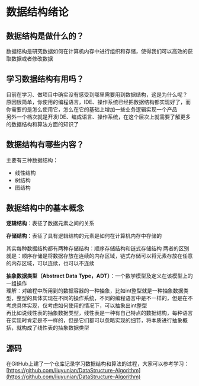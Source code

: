 # 数据结构绪论
## 数据结构是做什么的？
数据结构是研究数据如何在计算机内存中进行组织和存储，使得我们可以高效的获取数据或者修改数据

## 学习数据结构有用吗？
目前在学习、做项目中确实没有感受到哪里需要用到数据结构，这是为什么呢？  
原因很简单，你使用的编程语言，IDE、操作系统已经把数据结构都实现好了，而你需要的是怎么使用它，怎么在它的基础上增加一些业务逻辑实现一个产品  
另外一个档次就是开发IDE、编成语言、操作系统，在这个层次上就需要了解更多的数据结构和算法方面的知识了

## 数据结构有哪些内容？
主要有三种数据结构：
* 线性结构
* 树结构
* 图结构

## 数据结构中的基本概念
**逻辑结构**：表征了数据元素之间的关系  

**存储结构**：表征了具有逻辑结构的元素是如何在计算机内存中存储的

其实每种数据结构都有两种存储结构：顺序存储结构和链式存储结构
两者的区别就是：顺序存储是将数据存放在连续的内存区域，链式存储可以将元素存放在任意的内存区域，可以连续，也可以不连续

**抽象数据类型（Abstract Data Type，ADT）**：一个数学模型及定义在该模型上的一组操作  
理解：对编程中所用到的数据容器的一种抽象，比如int整型就是一种抽象数据类型，整型的具体实现在不同的操作系统，不同的编程语言中是不一样的，但是在不考虑具体实现，仅考虑如何使用的情况下，可以抽象出int整型  
再比如说线性表的抽象数据类型，线性表是一种有自己特点的数据结构，每种语言在实现时肯定是不一样的，但是它们都可以忽略实现的细节，将本质进行抽象概括，就构成了线性表的抽象数据类型

## 源码
在GitHub上建了一个仓库记录学习数据结构和算法的过程，大家可以参考学习：[https://github.com/liuyunian/DataStructure-Algorithm](https://github.com/liuyunian/DataStructure-Algorithm)